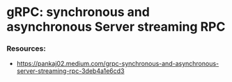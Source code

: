 # gRPC: synchronous and asynchronous Server streaming RPC

### Resources:
- https://pankaj02.medium.com/grpc-synchronous-and-asynchronous-server-streaming-rpc-3deb4a1e6cd3
